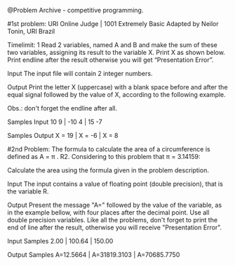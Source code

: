 @Problem Archive - competitive programming.

#1st problem:
URI Online Judge | 1001
Extremely Basic
Adapted by Neilor Tonin, URI  Brazil

Timelimit: 1
Read 2 variables, named A and B and make the sum of these two variables, assigning its result to the variable X. Print X as shown below. Print endline after the result otherwise you will get “Presentation Error”.

Input
The input file will contain 2 integer numbers.

Output
Print the letter X (uppercase) with a blank space before and after the equal signal followed by the value of X, according to the following example.

Obs.: don't forget the endline after all.

Samples Input
10 9 | -10 4 | 15 -7

Samples Output
X = 19 | X = -6 | X = 8

#2nd Problem:
The formula to calculate the area of a circumference is defined as A = π . R2. Considering to this problem that π = 3.14159:

Calculate the area using the formula given in the problem description.

Input
The input contains a value of floating point (double precision), that is the variable R.

Output
Present the message "A=" followed by the value of the variable, as in the example bellow, with four places after the decimal point. Use all double precision variables. Like all the problems, don't forget to print the end of line after the result, otherwise you will receive "Presentation Error".

Input Samples
2.00 | 100.64 | 150.00

Output Samples
A=12.5664 | A=31819.3103 | A=70685.7750
